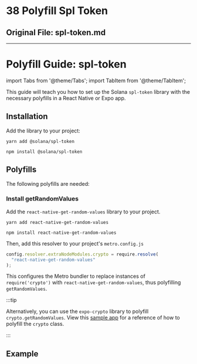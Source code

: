 # 38 Polyfill Spl Token

## Original File: spl-token.md
---
# Polyfill Guide: spl-token

import Tabs from '@theme/Tabs';
import TabItem from '@theme/TabItem';

This guide will teach you how to set up the Solana `spl-token` library with the necessary polyfills in a React Native or Expo app.

## Installation

Add the library to your project:

<Tabs>
<TabItem value="yarn" label="yarn">

```shell
yarn add @solana/spl-token
```

</TabItem>
<TabItem value="npm" label="npm">

```shell
npm install @solana/spl-token
```

</TabItem>
</Tabs>

## Polyfills

The following polyfills are needed:

### Install getRandomValues

Add the `react-native-get-random-values` library to your project.

<Tabs>
<TabItem value="yarn" label="yarn">

```shell
yarn add react-native-get-random-values
```

</TabItem>
<TabItem value="npm" label="npm">

```shell
npm install react-native-get-random-values
```

</TabItem>
</Tabs>

Then, add this resolver to your project's `metro.config.js`

```js
config.resolver.extraNodeModules.crypto = require.resolve(
  "react-native-get-random-values"
);
```

This configures the Metro bundler to replace instances of `require('crypto')` with `react-native-get-random-values`, thus polyfilling `getRandomValues`.

:::tip

Alternatively, you can use the `expo-crypto` library to polyfill `crypto.getRandomValues`. View this [sample app](https://github.com/solana-mobile/tutorial-apps/blob/main/AnchorCounterDapp/src/polyfills.ts#L7) for a reference of how to polyfill the `crypto` class.

:::

## Example
